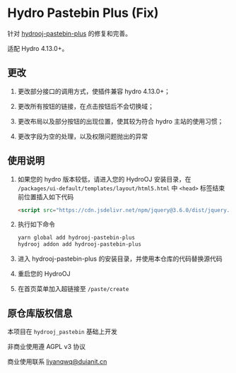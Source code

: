 # Hydro Pastebin Plus (Fix)

针对 [hydrooj-pastebin-plus](https://github.com/liyanqwq/hydrooj-pastebin-plus) 的修复和完善。

适配 Hydro 4.13.0+。

## 更改

1. 更改部分接口的调用方式，使插件兼容 hydro 4.13.0+；

2. 更改所有按钮的链接，在点击按钮后不会切换域；

3. 更改布局以及部分按钮的出现位置，使其较为符合 hydro 主站的使用习惯；

4. 更改字段为空的处理，以及权限问题抛出的异常

## 使用说明

1. 如果您的 hydro 版本较低，请进入您的 HydroOJ 安装目录，在 `/packages/ui-default/templates/layout/html5.html` 中 `<head>` 标签结束前位置插入如下代码
   
   ```html
   <script src="https://cdn.jsdelivr.net/npm/jquery@3.6.0/dist/jquery.min.js"></script>
   ```

2. 执行如下命令
   
   ```bash
   yarn global add hydrooj-pastebin-plus
   hydrooj addon add hydrooj-pastebin-plus
   ```

3. 进入 hydrooj-pastebin-plus 的安装目录，并使用本仓库的代码替换源代码

4. 重启您的 HydroOJ

5. 在首页菜单加入超链接至 `/paste/create`

## 原仓库版权信息

本项目在 `hydrooj_pastebin` 基础上开发

非商业使用遵 AGPL v3 协议

商业使用联系 [liyanqwq@duianit.cn](mailto:liyanqwq@duianit.cn)
